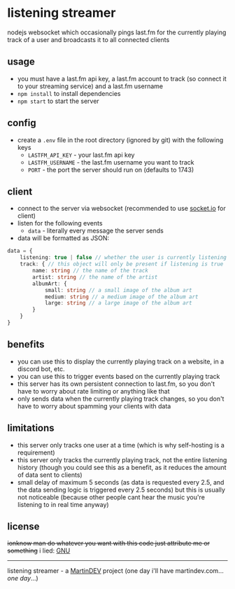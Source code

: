 # listening streamer

nodejs websocket which occasionally pings last.fm for the currently playing track of a user and broadcasts it to all connected clients

## usage

- you must have a last.fm api key, a last.fm account to track (so connect it to your streaming service) and a last.fm username
- `npm install` to install dependencies
- `npm start` to start the server

## config

- create a `.env` file in the root directory (ignored by git) with the following keys
    - `LASTFM_API_KEY` - your last.fm api key
    - `LASTFM_USERNAME` - the last.fm username you want to track
    - `PORT` - the port the server should run on (defaults to 1743)

## client

- connect to the server via websocket (recommended to use [socket.io](https://socket.io/) for client)
- listen for the following events
    - `data` - literally every message the server sends
- data will be formatted as JSON:
```ts
data = {
    listening: true | false // whether the user is currently listening to music
    track: { // this object will only be present if listening is true
        name: string // the name of the track
        artist: string // the name of the artist
        albumArt: {
            small: string // a small image of the album art
            medium: string // a medium image of the album art
            large: string // a large image of the album art
        }
    }
}
```

## benefits

- you can use this to display the currently playing track on a website, in a discord bot, etc.
- you can use this to trigger events based on the currently playing track
- this server has its own persistent connection to last.fm, so you don't have to worry about rate limiting or anything like that
- only sends data when the currently playing track changes, so you don't have to worry about spamming your clients with data

## limitations

- this server only tracks one user at a time (which is why self-hosting is a requirement)
- this server only tracks the currently playing track, not the entire listening history (though you could see this as a benefit, as it reduces the amount of data sent to clients)
- small delay of maximum 5 seconds (as data is requested every 2.5, and the data sending logic is triggered every 2.5 seconds) but this is usually not noticeable (because other people cant hear the music you're listening to in real time anyway)

## license

~~ionknow man do whatever you want with this code just attribute me or something~~ i lied: [GNU](/LICENSE.md)

---

listening streamer - a [MartinDEV](https://www.martin.blue) project (one day i'll have martindev.com... *one day*...)
